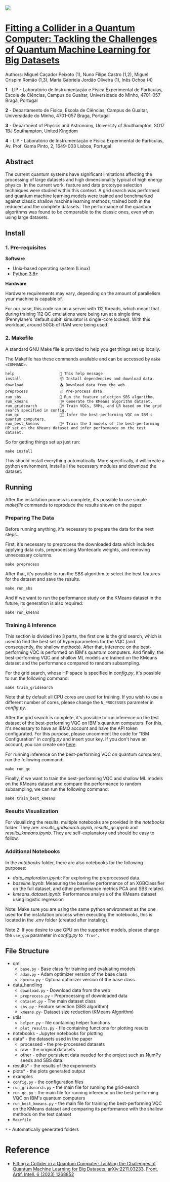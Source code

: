 <picture>
    <source media="(prefers-color-scheme: dark)" srcset=".media/qml-hep-white.png">
    <source media="(prefers-color-scheme: light)" srcset=".media/qml-hep-black.png">
    <img src=".media/qml-hep-white.png">
</picture>
  
# [Fitting a Collider in a Quantum Computer: Tackling the Challenges of Quantum Machine Learning for Big Datasets](https://arxiv.org/abs/2211.03233)

Authors:
Miguel Caçador Peixoto (1), Nuno Filipe Castro (1,2), Miguel Crispim Romão (1,3), Maria Gabriela Jordão Oliveira (1), Inês Ochoa (4)

**1** - LIP - Laboratório de Instrumentação e Física Experimental de Partículas, Escola de Ciências, Campus de Gualtar, Universidade do Minho, 
4701-057 Braga, Portugal
 
**2** - Departamento de Física, Escola de Ciências, Campus de Gualtar, Universidade do Minho, 
4701-057 Braga, Portugal

**3** - Department of Physics and Astronomy, University of Southampton,
SO17 1BJ Southampton, United Kingdom

**4** - LIP - Laboratório de Instrumentação e Física Experimental de Partículas, 
Av. Prof. Gama Pinto, 2, 1649-003 Lisboa, Portugal


## Abstract

The current quantum systems have significant limitations affecting the processing of large datasets and high dimensionality typical of high energy physics. In the current work, feature and data prototype selection techniques were studied within this context. A grid search was performed and quantum machine learning models were trained and benchmarked against classic shallow machine learning methods, trained both in the reduced and the complete datasets. The performance of the quantum algorithms was found to be comparable to the classic ones, even when using large datasets.

## Install


### 1. Pre-requisites

**Software**

- Unix-based operating system (Linux)
- [Python 3.8+](https://www.python.org/downloads/)

**Hardware**

Hardware requirements may vary, depending on the amount of parallelism your machine is capable of.

For our case, this code ran on a server with 112 threads, which meant that during training 112 QC emulations were being run at a single time (Pennylane's 'default.qubit' simulator is single-core locked). With this workload, around 50Gb of RAM were being used.

### 2. Makefile

A standard GNU Make file is provided to help you get things set up locally.

The Makefile has these commands available and can be accessed by ```make <COMMAND>```.

```text
help                	💬 This help message
install             	📦 Install dependencies and download data.
download            	📥 Download data from the web.
preprocess          	📈 Pre-process data.
run_sbs             	🏃 Run the feature selection SBS algorithm.
run_kmeans          	🏃‍♀️ Generate the KMeans algorithm dataset.
run_gridsearch      	🏋️‍♀️ Train VQCs, SVMs, and LR based on the grid search specified in config.
run_qc              	👨‍💻 Infer the best-performing VQC on IBM's quantum computers.
run_best_kmeans     	🏋️‍♀️ Train the 3 models of the best-performing HP set on the KMeans dataset and infer performance on the test dataset.
```

So for getting things set up just run:


```
make install
```

This should install everything automatically. More specifically, it will create a python environment, install all the necessary modules and download the dataset.  

## Running

After the installation process is complete, it's possible to use simple *makefile* commands to reproduce the results shown on the paper.

### Preparing The Data

Before running anything, it's necessary to prepare the data for the next steps.

First, it's necessary to preprocess the downloaded data which includes applying data cuts, preprocessing Montecarlo weights, and removing unnecessary columns.

```
make preprocess
```

After that, it's possible to run the SBS algorithm to select the best features for the dataset and save the results.


```
make run_sbs
```

And if we want to run the performance study on the KMeans dataset in the future, its generation is also required:

```
make run_kmeans
```

### Training & Inference

This section is divided into 3 parts, the first one is the grid search, which is used to find the best set of hyperparameters for the VQC (and consequently, the shallow methods). After that, inference on the best-performing VQC is performed on IBM's quantum computers. And finally, the best-performing VQC and shallow ML models are trained on the KMeans dataset and the performance compared to random subsampling.

For the grid search, whose HP space is specified in *config.py*, it's possible to run the following command:

```
make train_gridsearch
```

Note that by default all CPU cores are used for training. If you wish to use a different number of cores, please change the ```N_PROCESSES``` parameter in *config.py*.

After the grid search is complete, it's possible to run inference on the test dataset of the best-performing VQC on IBM's quantum computers. For this, it's necessary to have an IBMQ account and have the API token configurated. For this purpose, please uncomment the code for "IBM Configuration" in *config.py* and insert your key. If you don't have an account, you can create one [here](https://quantum-computing.ibm.com/).

For running inference on the best-performing VQC on quantum computers, run the following command:

```
make run_qc
```

Finally, if we want to train the best-performing VQC and shallow ML models on the KMeans dataset and compare the performance to random subsampling, we can run the following command:

```
make train_best_kmeans
```

### Results Visualization

For visualizing the results, multiple notebooks are provided in the *notebooks* folder. They are: *results_gridsearch.ipynb*, *results_qc.ipynb* and *results_kmeans.ipynb*. They are self-explanatory and should be easy to follow.

### Additional Notebooks

In the *notebooks* folder, there are also notebooks for the following purposes:
- *data_exploration.ipynb*: For exploring the preprocessed data.
- *baseline.ipynb*: Measuring the baseline performance of an XGBClassifier on the full dataset, and other performance metrics PCA and SBS related.
- *kmeans_dataset.ipynb*: Performance analysis of the KMeans dataset using logistic regression

Note: Make sure you are using the same python environment as the one used for the installation process when executing the notebooks, this is located in the *.env* folder (created after instaling).

Note 2: If you desire to use GPU on the supported models, please change the ```use_gpu``` parameter in *config.py* to ```'True'```.

## File Structure

- qml
    -  `base.py` - Base class for training and evaluating models
    -  `adam.py` - Adam optimizer version of the base class
    -  `optuna.py` - Optuna optimizer version of the base class
- data_handling
    -  `download.py` - Download data from the web
    -  `preprecess.py` - Preprocessing of downloaded data
    -  `dataset.py` - The main dataset class
    -  `sbs.py` - Feature selection (SBS algorithm)
    -  `kmeans.py`- Dataset size reduction (KMeans Algorithm)
- utils
    -  `helper.py` - file containing helper functions
    -  `plot_results.py` - file containing functions for plotting results
- notebooks - Jupyter notebooks for plotting
- data* - the datasets used in the paper
    - processed - the pre-processed datasets
    - raw - the original datasets
    - other - other persistent data needed for the project such as NumPy seeds and SBS data.
- results* - the results of the experiments
- plots* - the plots generated output
- examples
-  `config.py` - the configuration files
-  `run_gridsearch.py` - the main file for running the grid-search
-  `run_qc.py` - the main file for running inference on the best-performing VQC on IBM's quantum computers
-  `run_best_kmeans.py` - the main file for training the best-performing VQC on the KMeans dataset and comparing its performance with the shallow methods on the test dataset
-  `Makefile`

`*` - Automatically generated folders

# Reference

- [Fitting a Collider in a Quantum Computer: Tackling the Challenges of Quantum Machine Learning for Big Datasets, arXiv:2211.03233](https://arxiv.org/abs/2211.03233), [Front. Artif. Intell. 6 (2023) 1268852](https://doi.org/10.3389/frai.2023.1268852)
